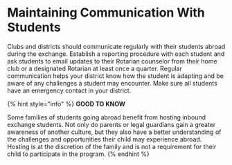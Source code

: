 # Maintaining Communication With Students

Clubs and districts should communicate regularly with their students abroad during the exchange. Establish a reporting procedure with each student and ask students to email updates to their Rotarian counselor from their home club or a designated Rotarian at least once a quarter. Regular communication helps your district know how the student is adapting and be aware of any challenges a student may encounter. Make sure all students have an emergency contact in your district.

{% hint style="info" %}
**GOOD TO KNOW**

Some families of students going abroad benefit from hosting inbound exchange students. Not only do parents or legal guardians gain a greater awareness of another culture, but they also have a better understanding of the challenges and opportunities their child may experience abroad. Hosting is at the discretion of the family and is not a requirement for their child to participate in the program.
{% endhint %}

